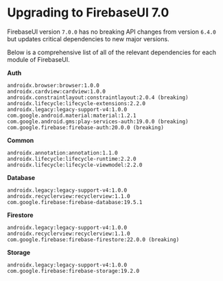# Upgrading to FirebaseUI 7.0

FirebaseUI version `7.0.0` has no breaking API changes from version `6.4.0` but updates
critical dependencies to new major versions.

Below is a comprehensive list of all of the relevant dependencies for each module of FirebaseUI.

**Auth**

```
androidx.browser:browser:1.0.0
androidx.cardview:cardview:1.0.0
androidx.constraintlayout:constraintlayout:2.0.4 (breaking)
androidx.lifecycle:lifecycle-extensions:2.2.0
androidx.legacy:legacy-support-v4:1.0.0
com.google.android.material:material:1.2.1
com.google.android.gms:play-services-auth:19.0.0 (breaking)
com.google.firebase:firebase-auth:20.0.0 (breaking)
```

**Common**

```
androidx.annotation:annotation:1.1.0
androidx.lifecycle:lifecycle-runtime:2.2.0
androidx.lifecycle:lifecycle-viewmodel:2.2.0
```

**Database**

```
androidx.legacy:legacy-support-v4:1.0.0
androidx.recyclerview:recyclerview:1.1.0
com.google.firebase:firebase-database:19.5.1
```

**Firestore**

```
androidx.legacy:legacy-support-v4:1.0.0
androidx.recyclerview:recyclerview:1.1.0
com.google.firebase:firebase-firestore:22.0.0 (breaking)
```

**Storage**

```
androidx.legacy:legacy-support-v4:1.0.0
com.google.firebase:firebase-storage:19.2.0
```
